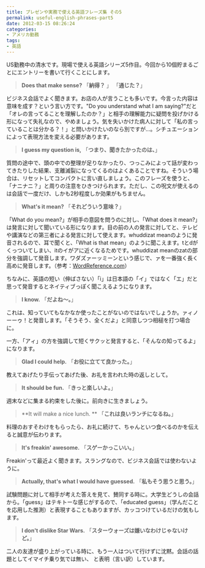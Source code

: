 ```yaml
---
title: プレゼンや実務で使える英語フレーズ集 その5
permalink: useful-english-phrases-part5
date: 2012-03-15 08:26:24
categories:
- アメリカ勤務
tags:
- 英語
---
```

US勤務中の清水です。現場で使える英語シリーズ5作目。今回から10個貯まるごとにエントリーを書いて行くことにします。

> **Does that make sense?**
「**納得？** 」 「**通じた？**」

ビジネス会話でよく聞きます。お店の人が言うことも多いです。今言った内容は意味を成す？という言い方です。"Do you understand what I am saying?"だと「オレの言ってることを理解したのか？」と相手の理解能力に疑問を投げかける形になって失礼なので、やめましょう。気を失いかけた病人に対して「私の言っていることは分かる？！」と問いかけたいのなら別ですが...。シチュエーションによって表現方法を変える必要があります。

> **I guess my question is,**
「**つまり、聞きたかったのは、**」

質問の途中で、頭の中での整理が足りなかったり、つっこみによって話が変わってきたりした結果、支離滅裂になってくるのはよくあることですね。そういう場合は、リセットしてコンパクトに言い直しましょう。このフレーズを使うと、「ナニナニ？」と周りの注意をひきつけられます。ただし、この呪文が使えるのは会話で一度だけ、しかも2秒程度しか効果がもちません。

> **What's it mean?**
「**それどういう意味？**」

「What do you mean?」が相手の意図を問うのに対し、「What does it mean?」は発言に対して聞いている形になります。目の前の人の発言に対してと、テレビや講演などの第三者による発言に対して使えます。whuddizat meanのように発音されるので、耳で聞くと、「What is that mean」のように聞こえます。tとdがくっついてしまい、itのイがアに近くなるためです。whuddizat meanのzatの部分を強調して発音します。ワダズァーッミーンという感じで、ァを一番強く長く高めに発音します。（参考：[WordReference.com](http://forum.wordreference.com/showthread.php?t=82194)）

ちなみに、英語の短い（伸ばさない）「i」は日本語の「イ」ではなく「エ」だと思って発音するとネイティブっぽく聞こえるようになります。

> **I know.**
「**だよね～。**」

これは、知っていてもなかなか使ったことがないのではないでしょうか。ァィノーーゥ！と発音します。「そうそう、全くだよ」と同意しつつ相槌を打つ場合に。

一方、「アィ」の方を強調して短くサクッと発言すると、「そんなの知ってるよ」になります。

> **Glad I could help.**
「**お役に立てて良かった。**」

教えてあげたり手伝ってあげた後、お礼を言われた時の返しとして。

> **It should be fun.**
「**きっと楽しいよ。**」

週末などに集まる約束をした後に。前向きに生きましょう。

> **It will make a nice lunch. **
「**これは良いランチになるね。**」

料理のおすそわけをもらったら、お礼に続けて、ちゃんといつ食べるのかを伝えると誠意が伝わります。

> **It's freakin' awesome.**
「**スゲーかっこいい。**」

Freakin'って最近よく聞きます。スラングなので、ビジネス会話では使わないように。

> **Actually, that's what I would have guessed.**
「**私もそう思うと思う。**」

試験問題に対して相手が考えた答えを見て、賛同する時に。大学生どうしの会話から。「guess」はテキトーな感じがするので、「educated guess」（学んだことを応用した推測）と表現することもありますが、カッコつけているだけの気もします。

> **I don't dislike Star Wars.**
「**スターウォーズは嫌いなわけじゃないけど。**」

二人の友達が盛り上がっている時に、もう一人はついて行けずに沈黙。会話の話題としてイマイチ乗り気では無い、 と表明（言い訳）しています。